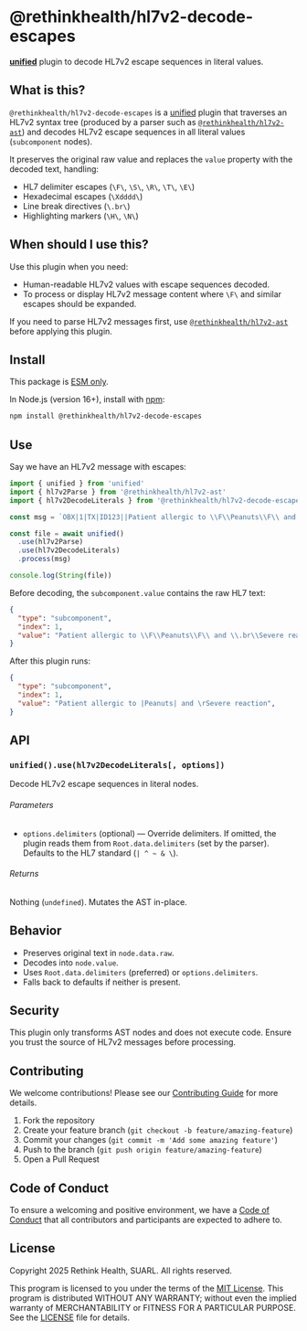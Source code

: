 # @rethinkhealth/hl7v2-decode-escapes

**[unified](https://unifiedjs.com/)** plugin to decode HL7v2 escape sequences in literal values.

## What is this?

`@rethinkhealth/hl7v2-decode-escapes` is a [unified](https://unifiedjs.com/) plugin that traverses an HL7v2 syntax tree (produced by a parser such as [`@rethinkhealth/hl7v2-ast`](https://github.com/rethinkhealth/hl7v2/tree/main/packages/hl7v2-parser)) and decodes HL7v2 escape sequences in all literal values (`subcomponent` nodes).

It preserves the original raw value and replaces the `value` property with the decoded text, handling:

* HL7 delimiter escapes (`\F\`, `\S\`, `\R\`, `\T\`, `\E\`)
* Hexadecimal escapes (`\Xdddd\`)
* Line break directives (`\.br\`)
* Highlighting markers (`\H\`, `\N\`)

## When should I use this?

Use this plugin when you need:

* Human-readable HL7v2 values with escape sequences decoded.
* To process or display HL7v2 message content where `\F\` and similar escapes should be expanded.

If you need to parse HL7v2 messages first, use [`@rethinkhealth/hl7v2-ast`](https://github.com/rethinkhealth/hl7v2/tree/main/packages/hl7v2-parser) before applying this plugin.

## Install

This package is [ESM only](https://gist.github.com/sindresorhus/a39789f98801d908bbc7ff3ecc99d99c).

In Node.js (version 16+), install with [npm](https://docs.npmjs.com/downloading-and-installing-node-js-and-npm):

```sh
npm install @rethinkhealth/hl7v2-decode-escapes
```

## Use

Say we have an HL7v2 message with escapes:

```js
import { unified } from 'unified'
import { hl7v2Parse } from '@rethinkhealth/hl7v2-ast'
import { hl7v2DecodeLiterals } from '@rethinkhealth/hl7v2-decode-escapes'

const msg = `OBX|1|TX|ID123||Patient allergic to \\F\\Peanuts\\F\\ and \\.br\\Severe reaction`

const file = await unified()
  .use(hl7v2Parse)
  .use(hl7v2DecodeLiterals)
  .process(msg)

console.log(String(file))
```

Before decoding, the `subcomponent.value` contains the raw HL7 text:

```json
{
  "type": "subcomponent",
  "index": 1,
  "value": "Patient allergic to \\F\\Peanuts\\F\\ and \\.br\\Severe reaction"
}
```

After this plugin runs:

```json
{
  "type": "subcomponent",
  "index": 1,
  "value": "Patient allergic to |Peanuts| and \rSevere reaction",
}
```

## API

### `unified().use(hl7v2DecodeLiterals[, options])`

Decode HL7v2 escape sequences in literal nodes.

###### Parameters

* `options.delimiters` (optional) — Override delimiters. If omitted, the plugin reads them from `Root.data.delimiters` (set by the parser). Defaults to the HL7 standard (`| ^ ~ & \`).

###### Returns

Nothing (`undefined`). Mutates the AST in-place.

## Behavior

* Preserves original text in `node.data.raw`.
* Decodes into `node.value`.
* Uses `Root.data.delimiters` (preferred) or `options.delimiters`.
* Falls back to defaults if neither is present.

## Security

This plugin only transforms AST nodes and does not execute code. Ensure you trust the source of HL7v2 messages before processing.

## Contributing

We welcome contributions! Please see our [Contributing Guide][github-contributing] for more details.

1. Fork the repository
2. Create your feature branch (`git checkout -b feature/amazing-feature`)
3. Commit your changes (`git commit -m 'Add some amazing feature'`)
4. Push to the branch (`git push origin feature/amazing-feature`)
5. Open a Pull Request

## Code of Conduct

To ensure a welcoming and positive environment, we have a [Code of Conduct][github-code-of-conduct] that all contributors and participants are expected to adhere to.

## License

Copyright 2025 Rethink Health, SUARL. All rights reserved.

This program is licensed to you under the terms of the [MIT License](https://opensource.org/licenses/MIT). This program is distributed WITHOUT ANY WARRANTY; without even the implied warranty of MERCHANTABILITY or FITNESS FOR A PARTICULAR PURPOSE. See the [LICENSE][github-license] file for details.

[github-code-of-conduct]: https://github.com/rethinkhealth/hl7v2/blob/main/CODE_OF_CONDUCT.md
[github-license]: https://github.com/rethinkhealth/hl7v2/blob/main/LICENSE
[github-contributing]: https://github.com/rethinkhealth/hl7v2/blob/main/CONTRIBUTING.md